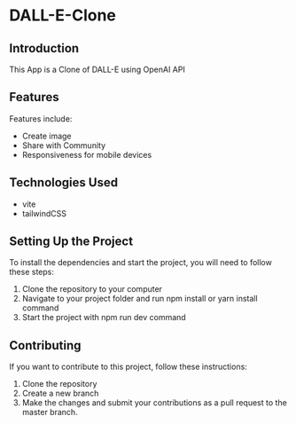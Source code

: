 # DALL-E-Clone

## Introduction

This App is a Clone of DALL-E using OpenAI API

## Features

Features include:

- Create image
- Share with Community
- Responsiveness for mobile devices

## Technologies Used

- vite
- tailwindCSS

## Setting Up the Project

To install the dependencies and start the project, you will need to follow these steps:

1. Clone the repository to your computer
2. Navigate to your project folder and run npm install or yarn install command
3. Start the project with npm run dev command
 
## Contributing

If you want to contribute to this project, follow these instructions:

1. Clone the repository
2. Create a new branch
3. Make the changes and submit your contributions as a pull request to the master branch.
